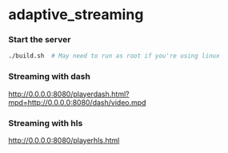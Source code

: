 # adaptive_streaming

### Start the server

```bash
./build.sh  # May need to run as root if you're using linux
```

### Streaming with dash

http://0.0.0.0:8080/playerdash.html?mpd=http://0.0.0.0:8080/dash/video.mpd

### Streaming with hls

http://0.0.0.0:8080/playerhls.html
